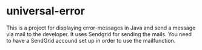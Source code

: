 # universal-error
This is a project for displaying error-messages in Java and send a message via mail to the developer.
It uses Sendgrid for sending the mails. You need to have a SendGrid accound set up in order to use the mailfunction.
